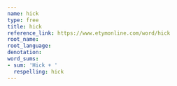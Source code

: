```yaml
---
name: hick
type: free
title: hick
reference_link: https://www.etymonline.com/word/hick
root_name: 
root_language: 
denotation: 
word_sums:
- sum: 'Hick + '
  respelling: hick
---
```

